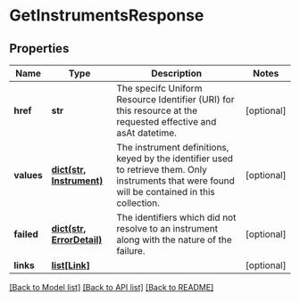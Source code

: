 # GetInstrumentsResponse

## Properties
Name | Type | Description | Notes
------------ | ------------- | ------------- | -------------
**href** | **str** | The specifc Uniform Resource Identifier (URI) for this resource at the requested effective and asAt datetime. | [optional] 
**values** | [**dict(str, Instrument)**](Instrument.md) | The instrument definitions, keyed by the identifier used to retrieve them. Only instruments that were found will be contained in this collection. | [optional] 
**failed** | [**dict(str, ErrorDetail)**](ErrorDetail.md) | The identifiers which did not resolve to an instrument along with the nature of the failure. | [optional] 
**links** | [**list[Link]**](Link.md) |  | [optional] 

[[Back to Model list]](../README.md#documentation-for-models) [[Back to API list]](../README.md#documentation-for-api-endpoints) [[Back to README]](../README.md)


